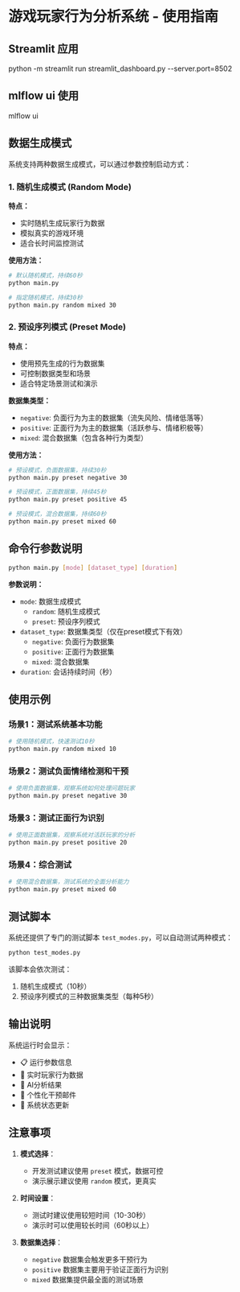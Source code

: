 # 游戏玩家行为分析系统 - 使用指南

## Streamlit 应用
python -m streamlit run streamlit_dashboard.py --server.port=8502 

## mlflow ui 使用
mlflow ui

## 数据生成模式

系统支持两种数据生成模式，可以通过参数控制启动方式：

### 1. 随机生成模式 (Random Mode)

**特点：**
- 实时随机生成玩家行为数据
- 模拟真实的游戏环境
- 适合长时间监控测试

**使用方法：**
```bash
# 默认随机模式，持续60秒
python main.py

# 指定随机模式，持续30秒
python main.py random mixed 30
```

### 2. 预设序列模式 (Preset Mode)

**特点：**
- 使用预先生成的行为数据集
- 可控制数据类型和场景
- 适合特定场景测试和演示

**数据集类型：**
- `negative`: 负面行为为主的数据集（流失风险、情绪低落等）
- `positive`: 正面行为为主的数据集（活跃参与、情绪积极等）
- `mixed`: 混合数据集（包含各种行为类型）

**使用方法：**
```bash
# 预设模式，负面数据集，持续30秒
python main.py preset negative 30

# 预设模式，正面数据集，持续45秒
python main.py preset positive 45

# 预设模式，混合数据集，持续60秒
python main.py preset mixed 60
```

## 命令行参数说明

```bash
python main.py [mode] [dataset_type] [duration]
```

**参数说明：**
- `mode`: 数据生成模式
  - `random`: 随机生成模式
  - `preset`: 预设序列模式
- `dataset_type`: 数据集类型（仅在preset模式下有效）
  - `negative`: 负面行为数据集
  - `positive`: 正面行为数据集
  - `mixed`: 混合数据集
- `duration`: 会话持续时间（秒）

## 使用示例

### 场景1：测试系统基本功能
```bash
# 使用随机模式，快速测试10秒
python main.py random mixed 10
```

### 场景2：测试负面情绪检测和干预
```bash
# 使用负面数据集，观察系统如何处理问题玩家
python main.py preset negative 30
```

### 场景3：测试正面行为识别
```bash
# 使用正面数据集，观察系统对活跃玩家的分析
python main.py preset positive 20
```

### 场景4：综合测试
```bash
# 使用混合数据集，测试系统的全面分析能力
python main.py preset mixed 60
```

## 测试脚本

系统还提供了专门的测试脚本 `test_modes.py`，可以自动测试两种模式：

```bash
python test_modes.py
```

该脚本会依次测试：
1. 随机生成模式（10秒）
2. 预设序列模式的三种数据集类型（每种5秒）

## 输出说明

系统运行时会显示：
- 📋 运行参数信息
- 📝 实时玩家行为数据
- 🤖 AI分析结果
- 📧 个性化干预邮件
- 🔄 系统状态更新

## 注意事项

1. **模式选择**：
   - 开发测试建议使用 `preset` 模式，数据可控
   - 演示展示建议使用 `random` 模式，更真实

2. **时间设置**：
   - 测试时建议使用较短时间（10-30秒）
   - 演示时可以使用较长时间（60秒以上）

3. **数据集选择**：
   - `negative` 数据集会触发更多干预行为
   - `positive` 数据集主要用于验证正面行为识别
   - `mixed` 数据集提供最全面的测试场景